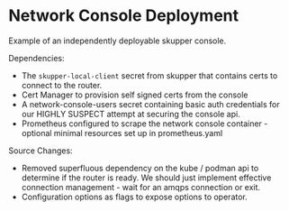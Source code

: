 # Network Console Deployment

Example of an independently deployable skupper console.


Dependencies:

* The `skupper-local-client` secret from skupper that contains certs to connect
  to the router.
* Cert Manager to provision self signed certs from the console
* A network-console-users secret containing basic auth credentials for our
  HIGHLY SUSPECT attempt at securing the console api.
* Prometheus configured to scrape the network console container - optional
  minimal resources set up in prometheus.yaml

Source Changes:

* Removed superfluous dependency on the kube / podman api to determine if the
  router is ready. We should just implement effective connection management -
  wait for an amqps connection or exit.
* Configuration options as flags to expose options to operator.
